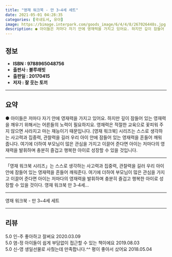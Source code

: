 ```yaml
---
title: "영재 워크북 - 만 3~4세 세트"
date: 2021-05-01 04:28:35
categories: [국내도서, 유아]
image: https://bimage.interpark.com/goods_image/6/4/4/8/267026448s.jpg
description: ● 아이들은 저마다 자기 안에 영재력을 가지고 있어요. 하지만 깊이 잠들어 있는 영재력을 깨우기 위해서는 어른들의 노력이 필요하지요. 영재력은 적절한 교육으로 꽃피워 주지 않으면 사라지고 마는 재능이기 때문입니다. [영재 워크북] 시리즈는 스스로 생각하는 사고력과 집중력, 관찰력을 길
---
```


## **정보**

- **ISBN : 9788965048756**
- **출판사 : 블루래빗**
- **출판일 : 20170415**
- **저자 : 잘 웃는 토끼**

------



## **요약**

●  아이들은 저마다 자기 안에 영재력을 가지고 있어요. 하지만 깊이 잠들어 있는 영재력을 깨우기 위해서는 어른들의 노력이 필요하지요. 영재력은 적절한 교육으로 꽃피워 주지 않으면 사라지고 마는 재능이기 때문입니다. [영재 워크북] 시리즈는 스스로 생각하는 사고력과 집중력, 관찰력을 길러 우리 아이 안에 잠들어 있는 영재력을 흔들어 깨워 줍니다. 여기에 더하여 부모님이 많은 관심을 가지고 이끌어 준다면 아이는 저마다의 영재력을 발휘하며 충분히 즐겁고 행복한 아이로 성장할 수 있을 것입니다.

------

「영재 워크북 시리즈」는 스스로 생각하는 사고력과 집중력, 관찰력을 길러 우리 아이 안에 잠들어 있는 영재력을 흔들어 깨워준다. 여기에 더하여 부모님이 많은 관심을 가지고 이끌어 준다면 아이는 저마다의 영재력을 발휘하며 충분히 즐겁고 행복한 아이로 성장할 수 있을 것이다. 영재 워크북 만 3-4세... 

------


영재 워크북 - 만 3~4세 세트 

------


## **리뷰** 

5.0 인-주 좋아하고 잘써요 2020.03.09 <br/>5.0 염-정 아이들이 쉽게 부담없이 접근할 수 있는 책이에요 2019.08.03 <br/>5.0 신-영 생일선물로 사줬는데 만족합니다.^^ 평이 좋아서 샀어요 2018.05.04 <br/>